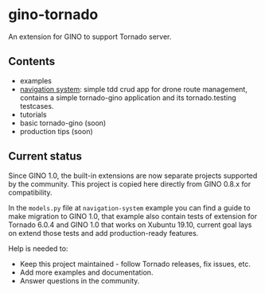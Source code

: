 # gino-tornado

An extension for GINO to support Tornado server.

## Contents

- examples
- [navigation system](examples/navigation-system/index.md): simple tdd crud app for drone route management, contains a simple tornado-gino application and its tornado.testing testcases.
- tutorials
- basic tornado-gino (soon)
- production tips (soon)

## Current status

Since GINO 1.0, the built-in extensions are now separate projects supported by
the community. This project is copied here directly from GINO 0.8.x for
compatibility. 

In the `models.py` file at `navigation-system` example you can find a guide to 
make migration to GINO 1.0, that example also contain tests of extension for
Tornado 6.0.4 and GINO 1.0 that works on Xubuntu 19.10, current goal lays on
extend those tests and add production-ready features.

Help is needed to:

* Keep this project maintained - follow Tornado releases, fix issues, etc.
* Add more examples and documentation.
* Answer questions in the community.
